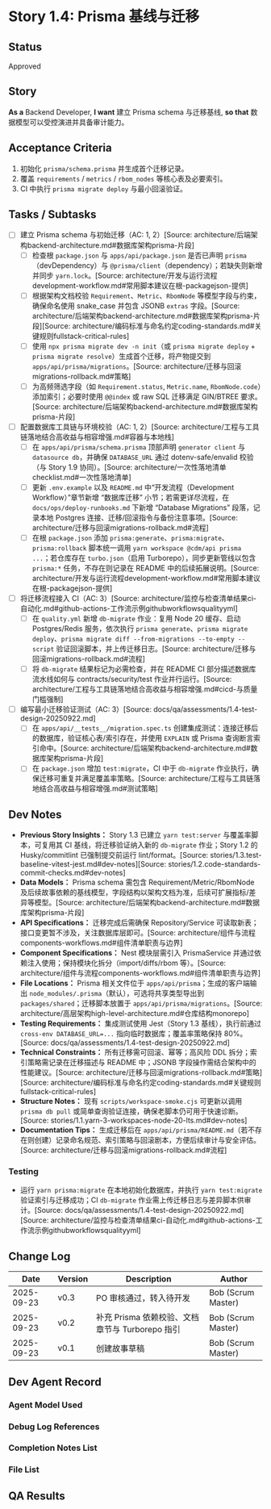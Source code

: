 # Story 1.4: Prisma 基线与迁移

## Status

Approved

## Story

**As a** Backend Developer,
**I want** 建立 Prisma schema 与迁移基线,
**so that** 数据模型可以受控演进并具备审计能力。

## Acceptance Criteria

1. 初始化 `prisma/schema.prisma` 并生成首个迁移记录。
2. 覆盖 `requirements` / `metrics` / `rbom_nodes` 等核心表及必要索引。
3. CI 中执行 `prisma migrate deploy` 与最小回滚验证。

## Tasks / Subtasks

- [ ] 建立 Prisma schema 与初始迁移（AC: 1, 2）[Source: architecture/后端架构backend-architecture.md#数据库架构prisma-片段]
  - [ ] 检查根 `package.json` 与 `apps/api/package.json` 是否已声明 `prisma`（devDependency）与 `@prisma/client`（dependency）；若缺失则新增并同步 `yarn.lock`。[Source: architecture/开发与运行流程development-workflow.md#常用脚本建议在根-packagejson-提供]
  - [ ] 根据架构文档校验 `Requirement`、`Metric`、`RbomNode` 等模型字段与约束，确保命名使用 snake_case 并包含 JSONB `extras` 字段。[Source: architecture/后端架构backend-architecture.md#数据库架构prisma-片段][Source: architecture/编码标准与命名约定coding-standards.md#关键规则fullstack-critical-rules]
  - [ ] 使用 `npx prisma migrate dev -n init`（或 `prisma migrate deploy` + `prisma migrate resolve`）生成首个迁移，将产物提交到 `apps/api/prisma/migrations`。[Source: architecture/迁移与回滚migrations-rollback.md#策略]
  - [ ] 为高频筛选字段（如 `Requirement.status`, `Metric.name`, `RbomNode.code`）添加索引；必要时使用 `@@index` 或 raw SQL 迁移满足 GIN/BTREE 要求。[Source: architecture/后端架构backend-architecture.md#数据库架构prisma-片段]
- [ ] 配置数据库工具链与环境校验（AC: 1, 2）[Source: architecture/工程与工具链落地结合高收益与相容增强.md#容器与本地栈]
  - [ ] 在 `apps/api/prisma/schema.prisma` 顶部声明 `generator client` 与 `datasource db`，并确保 `DATABASE_URL` 通过 dotenv-safe/envalid 校验（与 Story 1.9 协同）。[Source: architecture/一次性落地清单checklist.md#一次性落地清单]
  - [ ] 更新 `.env.example` 以及 `README.md` 中“开发流程（Development Workflow）”章节新增 “数据库迁移” 小节；若需更详尽流程，在 `docs/ops/deploy-runbooks.md` 下新增 “Database Migrations” 段落，记录本地 Postgres 连接、迁移/回滚指令与备份注意事项。[Source: architecture/迁移与回滚migrations-rollback.md#流程]
  - [ ] 在根 `package.json` 添加 `prisma:generate`、`prisma:migrate`、`prisma:rollback` 脚本统一调用 `yarn workspace @cdm/api prisma ...`；若仓库存在 `turbo.json`（启用 Turborepo），同步更新管线以包含 `prisma:*` 任务，不存在则记录在 README 中的后续拓展说明。[Source: architecture/开发与运行流程development-workflow.md#常用脚本建议在根-packagejson-提供]
- [ ] 将迁移流程接入 CI（AC: 3）[Source: architecture/监控与检查清单结果ci-自动化.md#github-actions-工作流示例githubworkflowsqualityyml]
  - [ ] 在 `quality.yml` 新增 `db-migrate` 作业：复用 Node 20 缓存、启动 Postgres/Redis 服务，依次执行 `prisma generate`、`prisma migrate deploy`、`prisma migrate diff --from-migrations --to-empty --script` 验证回滚脚本，并上传迁移日志。[Source: architecture/迁移与回滚migrations-rollback.md#流程]
  - [ ] 将 `db-migrate` 结果标记为必需检查，并在 README CI 部分描述数据库流水线如何与 contracts/security/test 作业并行运行。[Source: architecture/工程与工具链落地结合高收益与相容增强.md#cicd-与质量门槛强制]
- [ ] 编写最小迁移验证测试（AC: 3）[Source: docs/qa/assessments/1.4-test-design-20250922.md]
  - [ ] 在 `apps/api/__tests__/migration.spec.ts` 创建集成测试：连接迁移后的数据库，验证核心表/索引存在，并使用 `EXPLAIN` 或 Prisma 查询断言索引命中。[Source: architecture/后端架构backend-architecture.md#数据库架构prisma-片段]
  - [ ] 在 `package.json` 增加 `test:migrate`，CI 中于 `db-migrate` 作业执行，确保迁移可重复并满足覆盖率策略。[Source: architecture/工程与工具链落地结合高收益与相容增强.md#测试策略]

## Dev Notes

- **Previous Story Insights：** Story 1.3 已建立 `yarn test:server` 与覆盖率脚本，可复用其 CI 基线，将迁移验证纳入新的 `db-migrate` 作业；Story 1.2 的 Husky/commitlint 已强制提交前运行 lint/format。[Source: stories/1.3.test-baseline-vitest-jest.md#dev-notes][Source: stories/1.2.code-standards-commit-checks.md#dev-notes]
- **Data Models：** Prisma schema 需包含 Requirement/Metric/RbomNode 及后续故事依赖的基线模型，字段结构以架构文档为准，后续可扩展指标/差异等模型。[Source: architecture/后端架构backend-architecture.md#数据库架构prisma-片段]
- **API Specifications：** 迁移完成后需确保 Repository/Service 可读取新表；接口变更暂不涉及，关注数据库层即可。[Source: architecture/组件与流程components-workflows.md#组件清单职责与边界]
- **Component Specifications：** Nest 模块层需引入 PrismaService 并通过依赖注入使用；保持模块化拆分（import/diffs/rbom 等）。[Source: architecture/组件与流程components-workflows.md#组件清单职责与边界]
- **File Locations：** Prisma 相关文件位于 `apps/api/prisma`；生成的客户端输出 `node_modules/.prisma`（默认），可选将共享类型导出到 `packages/shared`；迁移脚本放置于 `apps/api/prisma/migrations`。[Source: architecture/高层架构high-level-architecture.md#仓库结构monorepo]
- **Testing Requirements：** 集成测试使用 Jest（Story 1.3 基线），执行前通过 `cross-env DATABASE_URL=...` 指向临时数据库；覆盖率策略保持 80%。[Source: docs/qa/assessments/1.4-test-design-20250922.md]
- **Technical Constraints：** 所有迁移需可回滚、幂等；高风险 DDL 拆分；索引策略需记录在迁移描述与 README 中；JSONB 字段操作需结合架构中的性能建议。[Source: architecture/迁移与回滚migrations-rollback.md#策略][Source: architecture/编码标准与命名约定coding-standards.md#关键规则fullstack-critical-rules]
- **Structure Notes：** 现有 `scripts/workspace-smoke.cjs` 可更新以调用 `prisma db pull` 或简单查询验证连接，确保老脚本仍可用于快速诊断。[Source: stories/1.1.yarn-3-workspaces-node-20-lts.md#dev-notes]
- **Documentation Tips：** 生成迁移后在 `apps/api/prisma/README.md`（若不存在则创建）记录命名规范、索引策略与回滚剧本，方便后续审计与安全评估。[Source: architecture/迁移与回滚migrations-rollback.md#流程]

### Testing

- 运行 `yarn prisma:migrate` 在本地初始化数据库，并执行 `yarn test:migrate` 验证索引与迁移成功；CI `db-migrate` 作业需上传迁移日志与差异脚本供审计。[Source: docs/qa/assessments/1.4-test-design-20250922.md][Source: architecture/监控与检查清单结果ci-自动化.md#github-actions-工作流示例githubworkflowsqualityyml]

## Change Log

| Date       | Version | Description                                     | Author             |
| ---------- | ------- | ----------------------------------------------- | ------------------ |
| 2025-09-23 | v0.3    | PO 审核通过，转入待开发                         | Bob (Scrum Master) |
| 2025-09-23 | v0.2    | 补充 Prisma 依赖校验、文档章节与 Turborepo 指引 | Bob (Scrum Master) |
| 2025-09-23 | v0.1    | 创建故事草稿                                    | Bob (Scrum Master) |

## Dev Agent Record

### Agent Model Used

### Debug Log References

### Completion Notes List

### File List

## QA Results
